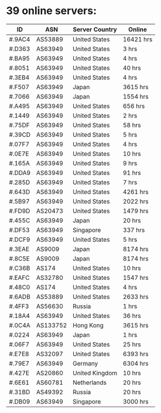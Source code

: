 # 39 online servers:

| ID | ASN | Server Country | Online |
| ------ | ------ | ------ | ------ |
| #.9AC4 | AS53889 | United States | 16421 hrs |
| #.D363 | AS63949 | United States | 3 hrs |
| #.BA95 | AS63949 | United States | 4 hrs |
| #.8051 | AS63949 | United States | 40 hrs |
| #.3EB4 | AS63949 | United States | 4 hrs |
| #.F507 | AS63949 | Japan | 3615 hrs |
| #.7066 | AS63949 | Japan | 1554 hrs |
| #.A495 | AS63949 | United States | 656 hrs |
| #.1449 | AS63949 | United States | 2 hrs |
| #.75DF | AS63949 | United States | 58 hrs |
| #.39CD | AS63949 | United States | 5 hrs |
| #.07F7 | AS63949 | United States | 4 hrs |
| #.0E7E | AS63949 | United States | 10 hrs |
| #.165A | AS63949 | United States | 9 hrs |
| #.DDA9 | AS63949 | United States | 91 hrs |
| #.285D | AS63949 | United States | 7 hrs |
| #.643D | AS63949 | United States | 4261 hrs |
| #.5B97 | AS63949 | United States | 2022 hrs |
| #.FD9D | AS20473 | United States | 1479 hrs |
| #.455C | AS63949 | Japan | 20 hrs |
| #.DF53 | AS63949 | Singapore | 337 hrs |
| #.DCF9 | AS63949 | United States | 5 hrs |
| #.3EAE | AS9009 | Japan | 8174 hrs |
| #.8C5E | AS9009 | Japan | 8174 hrs |
| #.C36B | AS174 | United States | 10 hrs |
| #.EAFC | AS32780 | United States | 1547 hrs |
| #.48C0 | AS174 | United States | 4 hrs |
| #.6ADB | AS53889 | United States | 2633 hrs |
| #.4FF3 | AS56630 | Russia | 1 hrs |
| #.18A4 | AS63949 | United States | 36 hrs |
| #.0C4A | AS133752 | Hong Kong | 3615 hrs |
| #.0224 | AS63949 | Japan | 1 hrs |
| #.06F7 | AS63949 | United States | 25 hrs |
| #.E7E8 | AS32097 | United States | 6393 hrs |
| #.79E7 | AS63949 | Germany | 6304 hrs |
| #.427E | AS20860 | United Kingdom | 10 hrs |
| #.6E61 | AS60781 | Netherlands | 20 hrs |
| #.31BD | AS49392 | Russia | 20 hrs |
| #.DB09 | AS63949 | Singapore | 3000 hrs |

